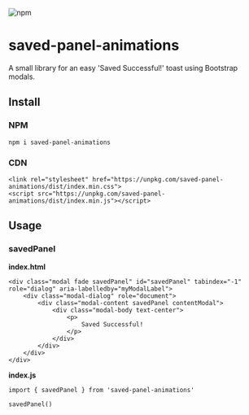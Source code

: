 ![npm](https://img.shields.io/npm/v/saved-panel-animations)

# saved-panel-animations
A small library for an easy 'Saved Successful!' toast using Bootstrap modals.

## Install
### NPM
`npm i saved-panel-animations`
### CDN

```
<link rel="stylesheet" href="https://unpkg.com/saved-panel-animations/dist/index.min.css">
<script src="https://unpkg.com/saved-panel-animations/dist/index.min.js"></script>
```

## Usage
### savedPanel
**index.html**
```
<div class="modal fade savedPanel" id="savedPanel" tabindex="-1" role="dialog" aria-labelledby="myModalLabel">
	<div class="modal-dialog" role="document">
		<div class="modal-content savedPanel contentModal">
			<div class="modal-body text-center">
				<p>
					Saved Successful!
				</p>
			</div>
		</div>
	</div>
</div>
```
**index.js**
```
import { savedPanel } from 'saved-panel-animations'

savedPanel()
```
